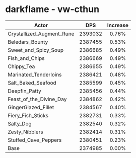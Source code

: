 # darkflame - vw-cthun
| Actor | DPS | Increase |
|---|:---:|:---:|
|Crystallized_Augment_Rune|2393032|0.76%|
|Beledars_Bounty|2387455|0.53%|
|Sweet_and_Spicy_Soup|2386685|0.49%|
|Fish_and_Chips|2386669|0.49%|
|Chippy_Tea|2386655|0.49%|
|Marinated_Tenderloins|2386421|0.48%|
|Salt_Baked_Seafood|2385599|0.45%|
|Deepfin_Patty|2385456|0.44%|
|Feast_of_the_Divine_Day|2384862|0.42%|
|GingerGlazed_Fillet|2384567|0.40%|
|Fiery_Fish_Sticks|2382731|0.33%|
|Salty_Dog|2382540|0.32%|
|Zesty_Nibblers|2382414|0.31%|
|Stuffed_Cave_Peppers|2380451|0.23%|
|Base|2374985|0.00%|
